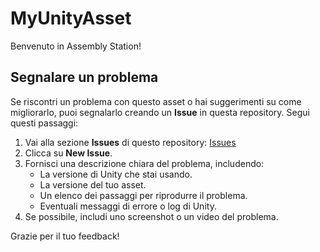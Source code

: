 # MyUnityAsset

Benvenuto in Assembly Station!

## Segnalare un problema

Se riscontri un problema con questo asset o hai suggerimenti su come migliorarlo, puoi segnalarlo creando un **Issue** in questa repository. Segui questi passaggi:

1. Vai alla sezione **Issues** di questo repository: [Issues](https://github.com/RiccardoMartella/Assembly-Station-Documentation/issue)
2. Clicca su **New Issue**.
3. Fornisci una descrizione chiara del problema, includendo:
   - La versione di Unity che stai usando.
   - La versione del tuo asset.
   - Un elenco dei passaggi per riprodurre il problema.
   - Eventuali messaggi di errore o log di Unity.
4. Se possibile, includi uno screenshot o un video del problema.

Grazie per il tuo feedback!

